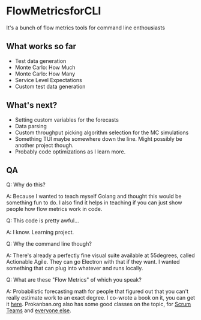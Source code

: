 # FlowMetricsforCLI
It's a bunch of flow metrics tools for command line enthousiasts

## What works so far
- Test data generation
- Monte Carlo: How Much
- Monte Carlo: How Many
- Service Level Expectations
- Custom test data generation

## What's next?
- Setting custom variables for the forecasts
- Data parsing
- Custom throughput picking algorithm selection for the MC simulations
- Something TUI maybe somewhere down the line. Might possibly be another project though.
- Probably code optimizations as I learn more. 

## QA
Q: Why do this? 

A: Because I wanted to teach myself Golang and thought this would be something fun to do. I also find it helps in teaching if you can just show people how flow metrics work in code.

Q: This code is pretty awful...

A: I know. Learning project.

Q: Why the command line though?

A: There's already a perfectly fine visual suite available at 55degrees, called Actionable Agile. They can go Electron with that if they want. I wanted something that can plug into whatever and runs locally.

Q: What are these "Flow Metrics" of which you speak?

A: Probabilistic forecasting math for people that figured out that you can't really estimate work to an exact degree. I co-wrote a book on it, you can get it [here](https://leanpub.com/flowmetricsforscrumteams). Prokanban.org also has some good classes on the topic, for [Scrum Teams](https://prokanban.org/applying-flow-metrics-for-scrum/) and [everyone else](https://prokanban.org/applying-metrics-for-predictability/).
